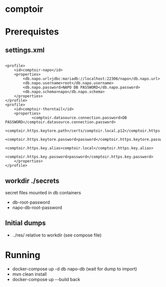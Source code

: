 comptoir
========

# Prerequistes
## settings.xml

```

<profile>
    <id>comptoir-napo</id>
    <properties>
        <db.napo.url>jdbc:mariadb://localhost:22306/napo</db.napo.url>
        <db.napo.username>root</db.napo.username>
        <db.napo.password>NAPO DB PASSWORD</db.napo.password>
        <db.napo.schema>napo</db.napo.schema>
    </properties>
</profile>
<profile>
    <id>comptoir-thorntail</id>
    <properties>
            <comptoir.datasource.connection.password>DB PASSWORD</comptoir.datasource.connection.password>
            <comptoir.https.keytore.path>/certs/comptoir.local.p12</comptoir.https.keytore.path>
            <comptoir.https.keytore.password>password</comptoir.https.keytore.password>
            <comptoir.https.key.alias>comptoir.local</comptoir.https.key.alias>
            <comptoir.https.key.password>password</comptoir.https.key.password>
    </properties>
</profile>

```

## workdir ./secrets
secret files mounted in db containers

- db-root-password
- napo-db-root-password

## Initial dumps
- ../res/ relative to workdir (see compose file)

# Running

- docker-compose up -d db napo-db (wait for dump to import)
- mvn clean install
- docker-compose up --build back
